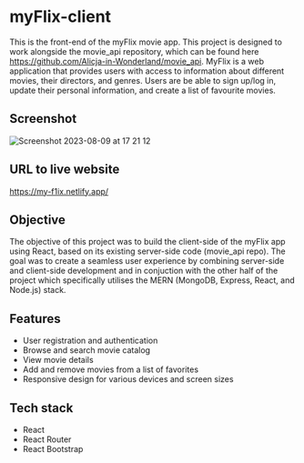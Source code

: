 # myFlix-client

This is the front-end of the myFlix movie app. This project is designed to work alongside the movie_api repository, which can be found here https://github.com/Alicja-in-Wonderland/movie_api. MyFlix is a web application that provides users with access to information about different movies, their directors, and genres. Users are be able to sign up/log in, update their personal information, and create a list of favourite movies.

## Screenshot
![Screenshot 2023-08-09 at 17 21 12](https://github.com/Alicja-in-Wonderland/myFlix-client/assets/129612148/aa6a677c-9209-4556-b8d7-cd0fe3ae3acd)

## URL to live website
https://my-f1ix.netlify.app/

## Objective
The objective of this project was to build the client-side of the myFlix app using React, based on its existing server-side code (movie_api repo). The goal was to create a seamless user experience by combining server-side and client-side development and in conjuction with the other half of the project which specifically utilises the MERN (MongoDB, Express, React, and Node.js) stack.

## Features

- User registration and authentication
- Browse and search movie catalog
- View movie details
- Add and remove movies from a list of favorites
- Responsive design for various devices and screen sizes

## Tech stack

- React
- React Router
- React Bootstrap


